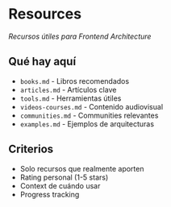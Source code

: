 # Resources

_Recursos útiles para Frontend Architecture_

## Qué hay aquí

- `books.md` - Libros recomendados
- `articles.md` - Artículos clave
- `tools.md` - Herramientas útiles
- `videos-courses.md` - Contenido audiovisual
- `communities.md` - Communities relevantes
- `examples.md` - Ejemplos de arquitecturas

## Criterios

- Solo recursos que realmente aporten
- Rating personal (1-5 stars)
- Context de cuándo usar
- Progress tracking
